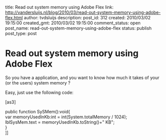 title: Read out system memory using Adobe Flex
link: http://vandersluijs.nl/blog/2010/03/read-out-system-memory-using-adobe-flex.html
author: tvdsluijs
description: 
post_id: 312
created: 2010/03/02 19:15:00
created_gmt: 2010/03/02 19:15:00
comment_status: open
post_name: read-out-system-memory-using-adobe-flex
status: publish
post_type: post

# Read out system memory using Adobe Flex

So you have a application, and you want to know how much it takes of your (or the users) system memory ?  
  
Easy, just use the following code:  
  
  
  
[as3]  
  
  
  
  
  
public function SySMem():void{  
var memoryUsedInKb:int = int(System.totalMemory / 1024);  
lblSysMem.text = memoryUsedInKb.toString()+" KB";  
}  
]]